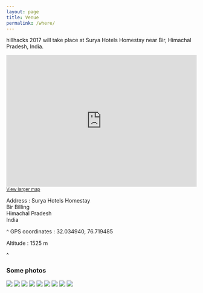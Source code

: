 ```yaml
---
layout: page
title: Venue
permalink: /where/
---
```


hillhacks 2017 will take place at Surya Hotels Homestay near Bir, Himachal Pradesh, India.

<iframe width="100%" height="350" frameborder="0" scrolling="no" marginheight="0" marginwidth="0" src="https://www.openstreetmap.org/export/embed.html?bbox=76.7014789581299%2C32.02113942239529%2C76.73752784729005%2C32.048715769562506&amp;layer=cyclemap&amp;marker=32.034928634078526%2C76.71950340270996"></iframe>
<small><a href="https://www.openstreetmap.org/?mlat=32.0349&amp;mlon=76.7195#map=15/32.0349/76.7195&amp;layers=C" target="_blank">View larger map</a></small>

Address
: Surya Hotels Homestay  
  Bir Billing  
  Himachal Pradesh  
  India

^
GPS coordinates
: 32.034940, 76.719485

Altitude
: 1525 m

^

### Some photos

<div class="row homepage-gallery">
  <div class="col-md-12 no-padding mt20">
    <div class="row">
      <a href="{{site.baseurl}}/assets/images/2017-venue/venue-img-1.jpg" data-toggle="lightbox" data-gallery="example-gallery" class="col-sm-4 col-xs-6 no-padding img-responsive"><img src="{{site.baseurl}}/assets/images/2017-venue/venue-img-1.jpg" class="img-fluid img-responsive"></a>
      <a href="{{site.baseurl}}/assets/images/2017-venue/venue-img-2.jpg" data-toggle="lightbox" data-gallery="example-gallery" class="col-sm-4 col-xs-6 no-padding"><img src="{{site.baseurl}}/assets/images/2017-venue/venue-img-2.jpg" class="img-fluid"></a>
      <a href="{{site.baseurl}}/assets/images/2017-venue/venue-img-3.jpg" data-toggle="lightbox" data-gallery="example-gallery" class="col-sm-4 col-xs-6 no-padding"><img src="{{site.baseurl}}/assets/images/2017-venue/venue-img-3.jpg" class="img-fluid"></a>
      <a href="{{site.baseurl}}/assets/images/2017-venue/venue-img-4.jpg" data-toggle="lightbox" data-gallery="example-gallery" class="col-sm-4 col-xs-6 no-padding"><img src="{{site.baseurl}}/assets/images/2017-venue/venue-img-4.jpg" class="img-fluid"></a>
      <a href="{{site.baseurl}}/assets/images/2017-venue/venue-img-5.jpg" data-toggle="lightbox" data-gallery="example-gallery" class="col-sm-4 col-xs-6 no-padding"><img src="{{site.baseurl}}/assets/images/2017-venue/venue-img-5.jpg" class="img-fluid"></a>
      <a href="{{site.baseurl}}/assets/images/2017-venue/venue-img-6.jpg" data-toggle="lightbox" data-gallery="example-gallery" class="col-sm-4 col-xs-6 no-padding"><img src="{{site.baseurl}}/assets/images/2017-venue/venue-img-6.jpg" class="img-fluid"></a>
      <a href="{{site.baseurl}}/assets/images/2017-venue/venue-img-7.jpg" data-toggle="lightbox" data-gallery="example-gallery" class="col-sm-4 col-xs-6 no-padding"><img src="{{site.baseurl}}/assets/images/2017-venue/venue-img-7.jpg" class="img-fluid"></a>
      <a href="{{site.baseurl}}/assets/images/2017-venue/venue-img-8.jpg" data-toggle="lightbox" data-gallery="example-gallery" class="col-sm-4 col-xs-6 no-padding"><img src="{{site.baseurl}}/assets/images/2017-venue/venue-img-8.jpg" class="img-fluid"></a>
      <a href="{{site.baseurl}}/assets/images/2017-venue/venue-img-9.jpg" data-toggle="lightbox" data-gallery="example-gallery" class="col-sm-4 col-xs-6 no-padding"><img src="{{site.baseurl}}/assets/images/2017-venue/venue-img-9.jpg" class="img-fluid"></a>
    </div>
  </div>
</div>

